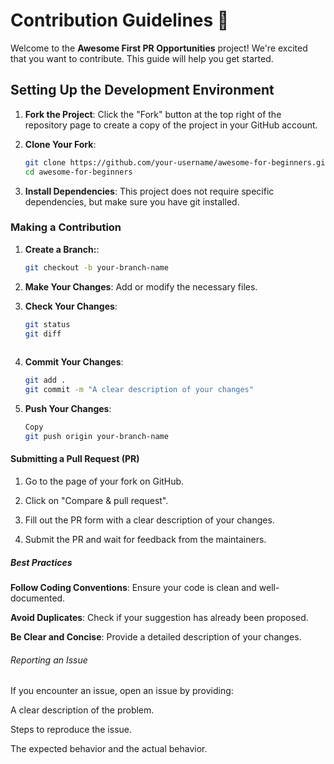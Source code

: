 # Contribution Guidelines 🚀

Welcome to the **Awesome First PR Opportunities** project! We're excited that you want to contribute. This guide will help you get started.


## Setting Up the Development Environment

1. **Fork the Project**: Click the "Fork" button at the top right of the repository page to create a copy of the project in your GitHub account.

2. **Clone Your Fork**:
   ```bash
   git clone https://github.com/your-username/awesome-for-beginners.git
   cd awesome-for-beginners

3. **Install Dependencies**: This project does not require specific dependencies, but make sure you have git installed.

### Making a Contribution

1. **Create a Branch:**: 
    ```bash
    git checkout -b your-branch-name

2. **Make Your Changes**: Add or modify the necessary files.

3. **Check Your Changes**:
    ```bash
    git status
    git diff
        
4. **Commit Your Changes**:
    ```bash
    git add .
    git commit -m "A clear description of your changes"

5. **Push Your Changes**:
    ```bash
    Copy
    git push origin your-branch-name

#### Submitting a Pull Request (PR)

1. Go to the page of your fork on GitHub.

2. Click on "Compare & pull request".

3. Fill out the PR form with a clear description of your changes.

4. Submit the PR and wait for feedback from the maintainers.

##### Best Practices

**Follow Coding Conventions**: Ensure your code is clean and well-documented.

**Avoid Duplicates**: Check if your suggestion has already been proposed.

**Be Clear and Concise**: Provide a detailed description of your changes.

###### Reporting an Issue

If you encounter an issue, open an issue by providing:

A clear description of the problem.

Steps to reproduce the issue.

The expected behavior and the actual behavior.